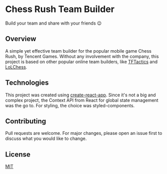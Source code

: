# Chess Rush Team Builder

Build your team and share with your friends 😉
## Overview

A simple yet effective team builder for the popular mobile game Chess Rush, by Tencent Games. Without any involvement with the company, this project is based on other popular online team builders, like [TFTactics](https://tftactics.gg/team-builder) and [LoLChess](https://lolchess.gg/builder).
## Technologies

This project was created using [create-react-app](https://github.com/facebook/create-react-app). Since it's not a big and complex project, the Context API from React for global state management was the go to.
For styling, the choice was styled-components.
## Contributing

Pull requests are welcome. For major changes, please open an issue first to discuss what you would like to change.

## License

[MIT](https://choosealicense.com/licenses/mit/)